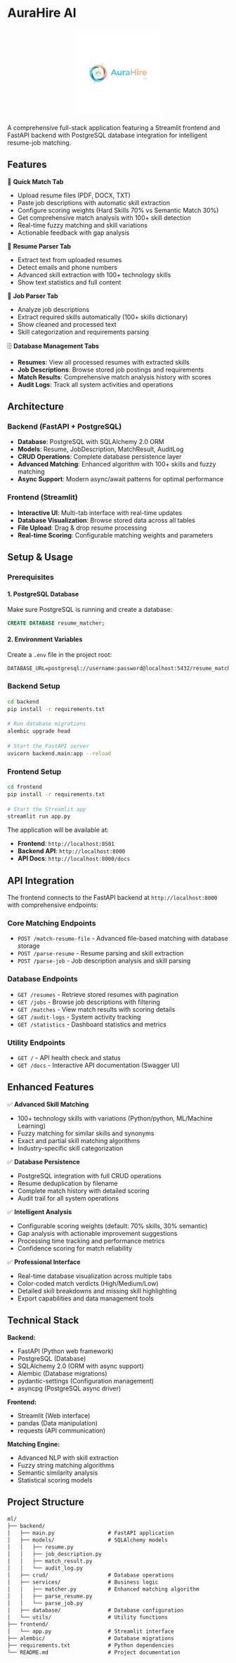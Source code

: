 # AuraHire AI

<div align="center">
  <img src="aura.png" alt="AuraHire Logo" width="200" height="200">
</div>


A comprehensive full-stack application featuring a Streamlit frontend and FastAPI backend with PostgreSQL database integration for intelligent resume-job matching.

## Features

🚀 **Quick Match Tab**
- Upload resume files (PDF, DOCX, TXT)
- Paste job descriptions with automatic skill extraction
- Configure scoring weights (Hard Skills 70% vs Semantic Match 30%)
- Get comprehensive match analysis with 100+ skill detection
- Real-time fuzzy matching and skill variations
- Actionable feedback with gap analysis

📄 **Resume Parser Tab**
- Extract text from uploaded resumes
- Detect emails and phone numbers
- Advanced skill extraction with 100+ technology skills
- Show text statistics and full content

💼 **Job Parser Tab**
- Analyze job descriptions
- Extract required skills automatically (100+ skills dictionary)
- Show cleaned and processed text
- Skill categorization and requirements parsing

🗄️ **Database Management Tabs**
- **Resumes**: View all processed resumes with extracted skills
- **Job Descriptions**: Browse stored job postings and requirements
- **Match Results**: Comprehensive match analysis history with scores
- **Audit Logs**: Track all system activities and operations

## Architecture

### Backend (FastAPI + PostgreSQL)
- **Database**: PostgreSQL with SQLAlchemy 2.0 ORM
- **Models**: Resume, JobDescription, MatchResult, AuditLog
- **CRUD Operations**: Complete database persistence layer
- **Advanced Matching**: Enhanced algorithm with 100+ skills and fuzzy matching
- **Async Support**: Modern async/await patterns for optimal performance

### Frontend (Streamlit)
- **Interactive UI**: Multi-tab interface with real-time updates
- **Database Visualization**: Browse stored data across all tables
- **File Upload**: Drag & drop resume processing
- **Real-time Scoring**: Configurable matching weights and parameters

## Setup & Usage

### Prerequisites

#### 1. PostgreSQL Database
Make sure PostgreSQL is running and create a database:
```sql
CREATE DATABASE resume_matcher;
```

#### 2. Environment Variables
Create a `.env` file in the project root:
```env
DATABASE_URL=postgresql://username:password@localhost:5432/resume_matcher
```

### Backend Setup
```bash
cd backend
pip install -r requirements.txt

# Run database migrations
alembic upgrade head

# Start the FastAPI server
uvicorn backend.main:app --reload
```

### Frontend Setup
```bash
cd frontend
pip install -r requirements.txt

# Start the Streamlit app
streamlit run app.py
```

The application will be available at:
- **Frontend**: `http://localhost:8501`
- **Backend API**: `http://localhost:8000`
- **API Docs**: `http://localhost:8000/docs`

## API Integration

The frontend connects to the FastAPI backend at `http://localhost:8000` with comprehensive endpoints:

### Core Matching Endpoints
- `POST /match-resume-file` - Advanced file-based matching with database storage
- `POST /parse-resume` - Resume parsing and skill extraction
- `POST /parse-job` - Job description analysis and skill parsing

### Database Endpoints
- `GET /resumes` - Retrieve stored resumes with pagination
- `GET /jobs` - Browse job descriptions with filtering
- `GET /matches` - View match results with scoring details
- `GET /audit-logs` - System activity tracking
- `GET /statistics` - Dashboard statistics and metrics

### Utility Endpoints
- `GET /` - API health check and status
- `GET /docs` - Interactive API documentation (Swagger UI)

## Enhanced Features

✅ **Advanced Skill Matching**
- 100+ technology skills with variations (Python/python, ML/Machine Learning)
- Fuzzy matching for similar skills and synonyms
- Exact and partial skill matching algorithms
- Industry-specific skill categorization

✅ **Database Persistence**
- PostgreSQL integration with full CRUD operations
- Resume deduplication by filename
- Complete match history with detailed scoring
- Audit trail for all system operations

✅ **Intelligent Analysis**
- Configurable scoring weights (default: 70% skills, 30% semantic)
- Gap analysis with actionable improvement suggestions
- Processing time tracking and performance metrics
- Confidence scoring for match reliability

✅ **Professional Interface**
- Real-time database visualization across multiple tabs
- Color-coded match verdicts (High/Medium/Low)
- Detailed skill breakdowns and missing skill highlighting
- Export capabilities and data management tools

## Technical Stack

**Backend:**
- FastAPI (Python web framework)
- PostgreSQL (Database)
- SQLAlchemy 2.0 (ORM with async support)
- Alembic (Database migrations)
- pydantic-settings (Configuration management)
- asyncpg (PostgreSQL async driver)

**Frontend:**
- Streamlit (Web interface)
- pandas (Data manipulation)
- requests (API communication)

**Matching Engine:**
- Advanced NLP with skill extraction
- Fuzzy string matching algorithms
- Semantic similarity analysis
- Statistical scoring models

## Project Structure

```
ml/
├── backend/
│   ├── main.py                 # FastAPI application
│   ├── models/                 # SQLAlchemy models
│   │   ├── resume.py
│   │   ├── job_description.py
│   │   ├── match_result.py
│   │   └── audit_log.py
│   ├── crud/                   # Database operations
│   ├── services/               # Business logic
│   │   ├── matcher.py          # Enhanced matching algorithm
│   │   ├── parse_resume.py
│   │   └── parse_job.py
│   ├── database/               # Database configuration
│   └── utils/                  # Utility functions
├── frontend/
│   └── app.py                  # Streamlit interface
├── alembic/                    # Database migrations
├── requirements.txt            # Python dependencies
└── README.md                   # Project documentation
```
